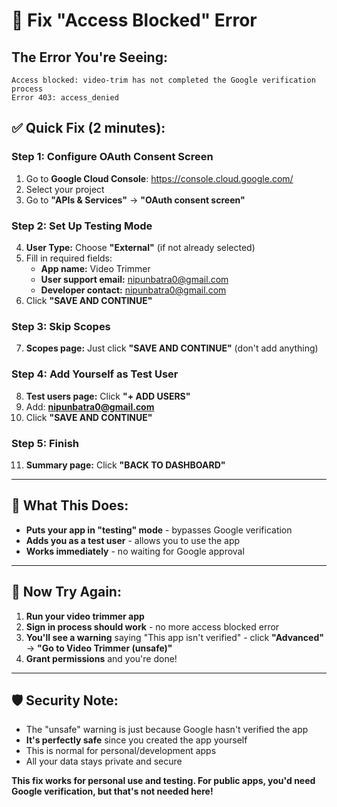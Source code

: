 # 🚨 Fix "Access Blocked" Error

## The Error You're Seeing:
```
Access blocked: video-trim has not completed the Google verification process
Error 403: access_denied
```

## ✅ Quick Fix (2 minutes):

### Step 1: Configure OAuth Consent Screen
1. Go to **Google Cloud Console**: https://console.cloud.google.com/
2. Select your project
3. Go to **"APIs & Services"** → **"OAuth consent screen"**

### Step 2: Set Up Testing Mode
4. **User Type:** Choose **"External"** (if not already selected)
5. Fill in required fields:
   - **App name:** Video Trimmer
   - **User support email:** nipunbatra0@gmail.com
   - **Developer contact:** nipunbatra0@gmail.com
6. Click **"SAVE AND CONTINUE"**

### Step 3: Skip Scopes
7. **Scopes page:** Just click **"SAVE AND CONTINUE"** (don't add anything)

### Step 4: Add Yourself as Test User
8. **Test users page:** Click **"+ ADD USERS"**
9. Add: **nipunbatra0@gmail.com**
10. Click **"SAVE AND CONTINUE"**

### Step 5: Finish
11. **Summary page:** Click **"BACK TO DASHBOARD"**

---

## 🎯 What This Does:

- **Puts your app in "testing" mode** - bypasses Google verification
- **Adds you as a test user** - allows you to use the app
- **Works immediately** - no waiting for Google approval

---

## 🔄 Now Try Again:

1. **Run your video trimmer app**
2. **Sign in process should work** - no more access blocked error
3. **You'll see a warning** saying "This app isn't verified" - click **"Advanced"** → **"Go to Video Trimmer (unsafe)"**
4. **Grant permissions** and you're done!

---

## 🛡️ Security Note:

- The "unsafe" warning is just because Google hasn't verified the app
- **It's perfectly safe** since you created the app yourself
- This is normal for personal/development apps
- All your data stays private and secure

**This fix works for personal use and testing. For public apps, you'd need Google verification, but that's not needed here!**